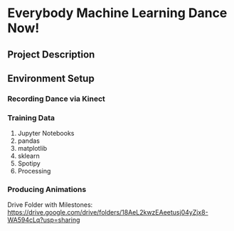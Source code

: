 # Everybody Machine Learning Dance Now!

## Project Description

## Environment Setup

### Recording Dance via Kinect

### Training Data

<ol>
  <li> Jupyter Notebooks </li>
  <li> pandas </li>
  <li> matplotlib </li>
  <li> sklearn </li>
  <li> Spotipy </li>
  <li> Processing </li>
</ol>

### Producing Animations

Drive Folder with Milestones: https://drive.google.com/drive/folders/18AeL2kwzEAeetusj04yZjx8-WA594cLq?usp=sharing
